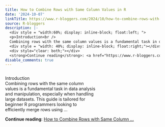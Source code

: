 ```yaml
---
title: How to Combine Rows with Same Column Values in R
date: '2024-10-07'
linkTitle: https://www.r-bloggers.com/2024/10/how-to-combine-rows-with-same-column-values-in-r/
source: R-bloggers
description: |-
  <div style = "width:60%; display: inline-block; float:left; ">
  <p>Introduction<br />
  Combining rows with the same column values is a fundamental task in data analysis and manipulation, especially when handling large datasets. This guide is tailored for beginner R programmers looking to efficiently merge rows using ...</p></div>
  <div style = "width: 40%; display: inline-block; float:right;"></div>
  <div style="clear: both;"></div>
  <strong>Continue reading</strong>: <a href="https://www.r-bloggers.com/2024/10/how-to-combine-rows-with-same-column-values-in-r/">How to Combine Rows with Same Column ...
disable_comments: true
---
```

<div style = "width:60%; display: inline-block; float:left; ">
<p>Introduction<br />
Combining rows with the same column values is a fundamental task in data analysis and manipulation, especially when handling large datasets. This guide is tailored for beginner R programmers looking to efficiently merge rows using ...</p></div>
<div style = "width: 40%; display: inline-block; float:right;"></div>
<div style="clear: both;"></div>
<strong>Continue reading</strong>: <a href="https://www.r-bloggers.com/2024/10/how-to-combine-rows-with-same-column-values-in-r/">How to Combine Rows with Same Column ...